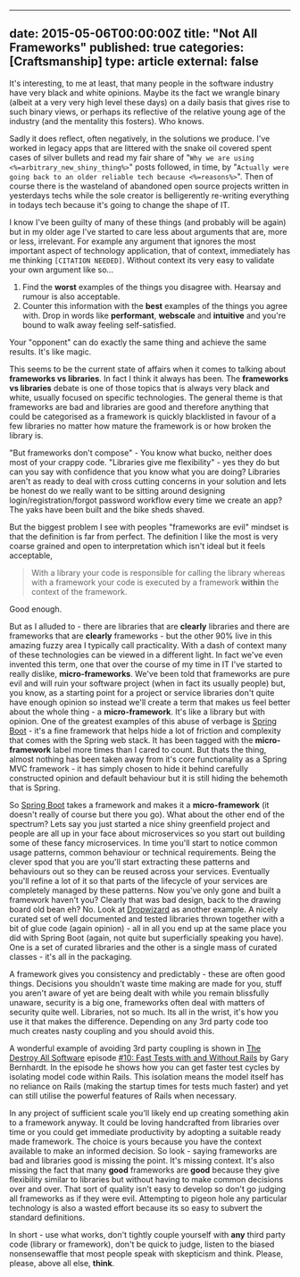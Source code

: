 
---
date: 2015-05-06T00:00:00Z
title: "Not All Frameworks"
published: true
categories: [Craftsmanship]
type: article
external: false
---

It's interesting, to me at least, that many people in the software industry have very black and white opinions.  Maybe its the fact we wrangle binary (albeit at a very very high level these days) on a daily basis that gives rise to such binary views, or perhaps its reflective of the relative young age of the industry (and the mentality this fosters).  Who knows.  

Sadly it does reflect, often negatively, in the solutions we produce.  I've worked in legacy apps that are littered with the snake oil covered spent cases of silver bullets and read my fair share of "`Why we are using <%=arbitrary_new_shiny_thing%>`" posts followed, in time, by "`Actually were going back to an older reliable tech because <%=reasons%>`".  Then of course there is the wasteland of abandoned open source projects written in yesterdays techs while the sole creator is belligerently re-writing everything in todays tech because it's going to change the shape of IT.

I know I've been guilty of many of these things (and probably will be again) but in my older age I've started to care less about arguments that are, more or less, irrelevant.  For example any argument that ignores the most important aspect of technology application, that of context, immediately has me thinking `[CITATION NEEDED]`.  Without context its very easy to validate your own argument like so...

1. Find the __worst__ examples of the things you disagree with. Hearsay and rumour is also acceptable.
2. Counter this information with the __best__ examples of the things you agree with. Drop in words like __performant__, __webscale__ and __intuitive__ and you're bound to walk away feeling self-satisfied.

Your "opponent" can do exactly the same thing and achieve the same results.  It's like magic.

This seems to be the current state of affairs when it comes to talking about __frameworks vs libraries__.  In fact I think it always has been.  The __frameworks vs libraries__ debate is one of those topics that is always very black and white, usually focused on specific technologies.  The general theme is that frameworks are bad and libraries are good and therefore anything that could be categorised as a framework is quickly blacklisted in favour of a few libraries no matter how mature the framework is or how broken the library is.

"But frameworks don't compose"  - You know what bucko, neither does most of your crappy code. "Libraries give me flexibility" - yes they do but can you say with confidence that you know what you are doing?  Libraries aren't as ready to deal with cross cutting concerns in your solution and lets be honest do we really want to be sitting around designing login/registration/forgot password workflow every time we create an app?  The yaks have been built and the bike sheds shaved.

But the biggest problem I see with peoples "frameworks are evil" mindset is that the definition is far from perfect.  The definition I like the most is very coarse grained and open to interpretation which isn't ideal but it feels acceptable,

> With a library your code is responsible for calling the library whereas with a framework your code is executed by a framework __within__ the context of the framework.

Good enough.

But as I alluded to - there are libraries that are __clearly__ libraries and there are frameworks that are __clearly__ frameworks - but the other 90% live in this amazing fuzzy area I typically call practicality.  With a  dash of context many of these technologies can be viewed in a different light.  In fact we've even invented this term, one that over the course of my time in IT I've started to really dislike, __micro-frameworks__.  We've been told that frameworks are pure evil and will ruin your software project (when in fact its usually people) but, you know, as a starting point for a project or service libraries don't quite have enough opinion so instead we'll create a term that makes us feel better about the whole thing - a __micro-framework__.  It's like a library but with opinion.  One of the greatest examples of this abuse of verbage is [Spring Boot](http://projects.spring.io/spring-boot/) - it's a fine framework that helps hide a lot of friction and complexity that comes with the Spring web stack.  It has been tagged with the __micro-framework__ label more times than I cared to count.  But thats the thing, almost nothing has been taken away from it's core functionality as a Spring MVC framework - it has simply chosen to hide it behind carefully constructed opinion and default behaviour but it is still hiding the behemoth that is Spring.  

So [Spring Boot](http://projects.spring.io/spring-boot/) takes a framework and makes it a __micro-framework__ (it doesn't really of course but there you go).  What about the other end of the spectrum?  Lets say you just started a nice shiny greenfield project and people are all up in your face about microservices so you start out building some of these fancy microservices.  In time you'll start to notice common usage patterns, common behaviour or technical requirements.  Being the clever spod that you are you'll start extracting these patterns and behaviours out so they can be reused across your services.  Eventually you'll refine a lot of it so that parts of the lifecycle of your services are completely managed by these patterns.  Now you've only gone and built a framework haven't you?  Clearly that was bad design, back to the drawing board old bean eh?  No.  Look at [Dropwizard](http://www.dropwizard.io/) as another example.  A nicely curated set of well documented and tested libraries thrown together with a bit of glue code (again opinion) - all in all you end up at the same place you did with Spring Boot (again, not quite but superficially speaking you have).  One is a set of curated libraries and the other is a single mass of curated classes - it's all in the packaging.

A framework gives you consistency and predictably - these are often good things. Decisions you shouldn't waste time making are made for you, stuff you aren't aware of yet are being dealt with while you remain blissfully unaware, security is a big one, frameworks often deal with matters of security quite well.  Libraries, not so much.  Its all in the wrist, it's how you use it that makes the difference.  Depending on any 3rd party code too much creates nasty coupling and you should avoid this.  

A wonderful example of avoiding 3rd party coupling is shown in [The Destroy All Software](https://www.destroyallsoftware.com/) episode [#10: Fast Tests with and Without Rails](https://www.destroyallsoftware.com/screencasts/catalog/fast-tests-with-and-without-rails) by Gary Bernhardt.  In the episode he shows how you can get faster test cycles by isolating model code within Rails.  This isolation means the model itself has no reliance on Rails (making the startup times for tests much faster) and yet can still utilise the powerful features of Rails when necessary.

In any project of sufficient scale you'll likely end up creating something akin to a framework anyway.  It could be loving handcrafted from libraries over time or you could get immediate productivity by adopting a suitable ready made framework.  The choice is yours because you have the context available to make an informed decision. So look - saying frameworks are bad and libraries good is missing the point.  It's missing context.  It's also missing the fact that many __good__ frameworks are __good__ because they give flexibility similar to libraries but without having to make common decisions over and over.  That sort of quality isn't easy to develop so don't go judging all frameworks as if they were evil.  Attempting to pigeon hole any particular technology is also a wasted effort because its so easy to subvert the standard definitions.

In short - use what works, don't tightly couple yourself with __any__ third party code (library or framework), don't be quick to judge, listen to the biased nonsensewaffle that most people speak with skepticism and think. Please, please, above all else, __think__.